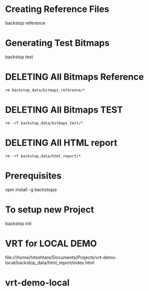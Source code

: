 <!-- LIST OF COMMANDS -->

# Creating Reference Files

backstop reference

# Generating Test Bitmaps

backstop test

# DELETING All Bitmaps Reference

`rm backstop_data/bitmaps_reference/*`

# DELETING All Bitmaps TEST

`rm -rf backstop_data/bitmaps_test/*`

# DELETING All HTML report

`rm -rf backstop_data/html_report/*`

# Prerequisites

npm install -g backstopjs

# To setup new Project

backstop init

# VRT for LOCAL DEMO

file:///home/hiteshtare/Documents/Projects/vrt-demo-local/backstop_data/html_report/index.html

# vrt-demo-local
